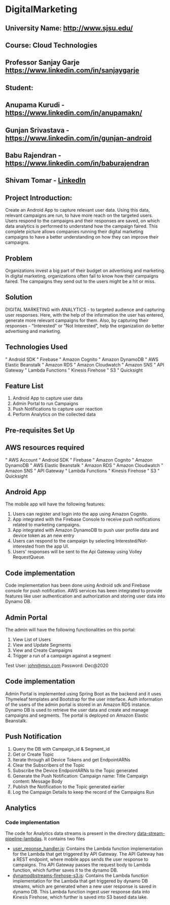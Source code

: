 # DigitalMarketing

## University Name: http://www.sjsu.edu/ 
## Course: Cloud Technologies
## Professor Sanjay Garje https://www.linkedin.com/in/sanjaygarje 
## Student: 
## Anupama Kurudi - https://www.linkedin.com/in/anupamakn/
## Gunjan Srivastava - https://www.linkedin.com/in/gunjan-android
## Babu Rajendran - https://www.linkedin.com/in/baburajendran
## Shivam Tomar - [LinkedIn](https://www.linkedin.com/in/shivam-tomar/)
## Project Introduction:

Create an Android App to capture relevant user data. Using this data, relevant campaigns are run, to have more reach on the targeted users. Users respond to the campaigns and their responses are saved, on which data analytics is performed to understand how the campaign faired. This complete picture allows companies running their digital marketing campaigns to have a better understanding on how they can improve their campaigns.

## Problem 
Organizations invest a big part of their budget on advertising and marketing. In digital marketing, organizations often fail to know how their campaigns faired. The campaigns they send out to the users might be a hit or miss. 

## Solution 
DIGITAL MARKETING with ANALYTICS - to targeted audience and capturing user responses.
Here, with the help of the information the user has entered, generate more relevant campaigns for them. Also, by capturing their responses - "Interested" or "Not Interested", help the organization do better advertising and marketing. 

## Technologies Used
 
"	Android SDK
"	Firebase
"	Amazon Cognito
"	Amazon DynamoDB
"	AWS Elastic Beanstalk
"	Amazon RDS
"	Amazon Cloudwatch
"	Amazon SNS
"	API Gateway
"	Lambda Functions
"	Kinesis Firehose
"	S3
"	Quicksight


## Feature List
1.	Android App to capture user data
2.	Admin Portal to run Campaigns
3.	Push Notifications to capture user reaction
4.	Perform Analytics on the collected data

## Pre-requisites Set Up
## AWS resources required
" AWS Account
"	Android SDK
"	Firebase
"	Amazon Cognito
"	Amazon DynamoDB
"	AWS Elastic Beanstalk
"	Amazon RDS
"	Amazon Cloudwatch
"	Amazon SNS
"	API Gateway
"	Lambda Functions
"	Kinesis Firehose
"	S3
"	Quicksight



## Android App

The mobile app will have the following features:

1. Users can register and login into the app using Amazon Cognito.
2. App integrated with the Firebase Console to receive push notifications related to marketing campaigns.
3. App integrated with Amazon DynamoDB to push user profile data and device token as an new entry
4. Users can respond to the campaign by selecting Interested/Not-interested from the app UI.
5. Users' responses will be sent to the Api Gateway using Volley RequestQueue.
## Code implementation
   Code implementation has been done using Android sdk and Firebase console for push notification. AWS services has been integrated to provide features like user authentication and authorization and storing user data into Dynamo DB.
   
## Admin Portal

The admin will have the following functionalities on this portal: 

1. View List of Users
2. View and Update Segments
3. View and Create Campaigns
4. Trigger a run of a campaign against a segment

Test User: john@msn.com
Password: Dec@2020

## Code implementation
   Admin Portal is implemented using Spring Boot as the backend and it uses Thymeleaf templates and Bootstrap for the user interface. Auth information of the users of the admin portal is stored in an Amazon RDS instance. Dynamo DB is used to retrieve the user data and create and manage campaigns and segments. The portal is deployed on Amazon Elastic Beanstalk.
   
## Push Notification

1. Query the DB with Campaign_id & Segment_id
2. Get or Create Topic
3. Iterate through all Device Tokens and get EndpointARNs
4. Clear the Subscribers of the Topic
5. Subscribe the Device EndpointARNs to the Topic generated
6. Generate the Push Notification:
Campaign name: Title
Campaign content: Message Body
7. Publish the Notification to the Topic generated earlier
8. Log the Campaign Details to keep the record of the Campaigns Run


## Analytics

### Code implementation
The code for Analytics data streams is present in the directory [data-stream-pipeline-lambdas](./data-stream-pipeline-lambdas).
It contains two files
  * [user_reponse_handler.js](./data-stream-pipeline-lambdas/user_reponse_handler.js): Contains the Lambda function implementation for the Lambda that get triggered by API Gateway. The API Gateway has a REST endpoint, where mobile apps sends the user response to campaigns. Ths API Gateway passes the request body to Lambda function, which further saves it to the dynamo DB.
 * [dynamodbstreams-firehose-s3.js](./data-stream-pipeline-lambdas/dynamodbstreams-firehose-s3.js): Contains the Lambda function implementation for the Lambda that get triggered by dynamo DB streams, which are generated when a new user response is saved in dynamo DB. This Lambda function ingest user response data into Kinesis Firehose, which further is saved into S3 based data lake.

